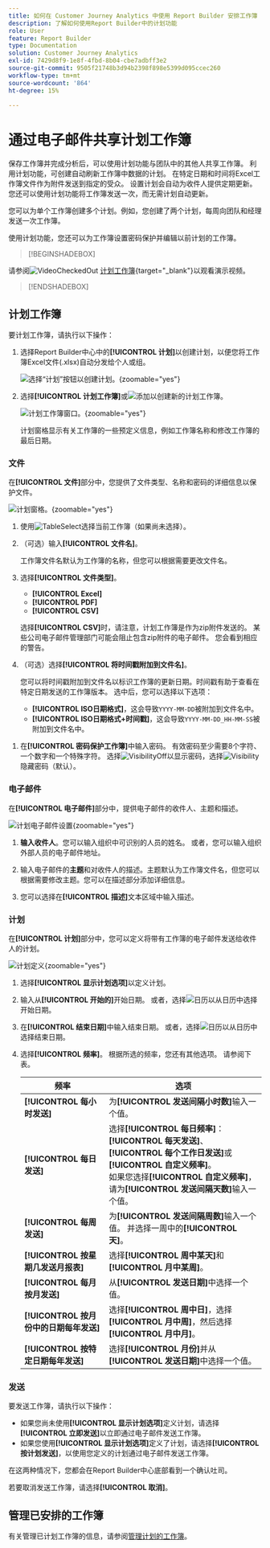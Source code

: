 ```yaml
---
title: 如何在 Customer Journey Analytics 中使用 Report Builder 安排工作簿
description: 了解如何使用Report Builder中的计划功能
role: User
feature: Report Builder
type: Documentation
solution: Customer Journey Analytics
exl-id: 7429d8f9-1e8f-4fbd-8b04-cbe7adbff3e2
source-git-commit: 9505f21748b3d94b2398f898e5399d095ccec260
workflow-type: tm+mt
source-wordcount: '864'
ht-degree: 15%

---
```


# 通过电子邮件共享计划工作簿

保存工作簿并完成分析后，可以使用计划功能与团队中的其他人共享工作簿。 利用计划功能，可创建自动刷新工作簿中数据的计划。 在特定日期和时间将Excel工作簿文件作为附件发送到指定的受众。 设置计划会自动为收件人提供定期更新。 您还可以使用计划功能将工作簿发送一次，而无需计划自动更新。

您可以为单个工作簿创建多个计划。例如，您创建了两个计划，每周向团队和经理发送一次工作簿。

使用计划功能，您还可以为工作簿设置密码保护并编辑以前计划的工作簿。


>[!BEGINSHADEBOX]

请参阅![VideoCheckedOut](/help/assets/icons/VideoCheckedOut.svg) [计划工作簿](https://video.tv.adobe.com/v/3413079/?quality=12&learn=on){target="_blank"}以观看演示视频。

>[!ENDSHADEBOX]


## 计划工作簿

要计划工作簿，请执行以下操作：

1. 选择Report Builder中心中的&#x200B;**[!UICONTROL 计划]**&#x200B;以创建计划，以便您将工作簿Excel文件(.xlsx)自动分发给个人或组。

   ![选择“计划”按钮以创建计划。](./assets/schedule.png){zoomable="yes"}

1. 选择&#x200B;**[!UICONTROL 计划工作簿]**&#x200B;或![添加](/help/assets/icons/Add.svg)以创建新的计划工作簿。

   ![计划工作簿窗口。](./assets/schedule-workbook.png){zoomable="yes"}

   计划窗格显示有关工作簿的一些预定义信息，例如工作簿名称和修改工作簿的最后日期。

### 文件

在&#x200B;**[!UICONTROL 文件]**&#x200B;部分中，您提供了文件类型、名称和密码的详细信息以保护文件。

![计划窗格。](./assets/schedule-pane.png){zoomable="yes"}

1. 使用![TableSelect](/help/assets/icons/TableSelect.svg)选择当前工作簿（如果尚未选择）。

1. （可选）输入&#x200B;**[!UICONTROL 文件名]**。

   工作簿文件名默认为工作簿的名称，但您可以根据需要更改文件名。

1. 选择&#x200B;**[!UICONTROL 文件类型]**。

   * **[!UICONTROL Excel]**
   * **[!UICONTROL PDF]**
   * **[!UICONTROL CSV]**

   选择&#x200B;**[!UICONTROL CSV]**&#x200B;时，请注意，计划工作簿是作为zip附件发送的。 某些公司电子邮件管理部门可能会阻止包含zip附件的电子邮件。 您会看到相应的警告。

1. （可选）选择&#x200B;**[!UICONTROL 将时间戳附加到文件名]**。

   您可以将时间戳附加到文件名以标识工作簿的更新日期。时间戳有助于查看在特定日期发送的工作簿版本。 选中后，您可以选择以下选项：

   * **[!UICONTROL ISO日期格式]**，这会导致`YYYY-MM-DD`被附加到文件名中。
   * **[!UICONTROL ISO日期格式+时间戳]**，这会导致`YYYY-MM-DD_HH-MM-SS`被附加到文件名中。

<!-- Does no longer seem to be an option? 
1. (Optional) Select **.zip compression** to compress the file and set up password protection on the file.

    When you make this selection, you're prompted to enter a password to open the file. This is helpful if you have concerns about data security and you want to password protect the workbook. Protecting the file with a password requires you to select **.zip compression**. The password must be at least 8 characters and contain a number and a special character.

    ![Enter a password in the Password protect the workbook field.](./assets/zip-compression.png){zoomable="yes"}{width="55%"}
-->

1. 在&#x200B;**[!UICONTROL 密码保护工作簿]**&#x200B;中输入密码。 有效密码至少需要8个字符、一个数字和一个特殊字符。 选择![VisibilityOff](/help/assets/icons/VisibilityOff.svg)以显示密码，选择![Visibility](/help/assets/icons/Visibility.svg)隐藏密码（默认）。


### 电子邮件

在&#x200B;**[!UICONTROL 电子邮件]**&#x200B;部分中，提供电子邮件的收件人、主题和描述。

![计划电子邮件设置](assets/schedule-email.png){zoomable="yes"}

1. **输入收件人**。您可以输入组织中可识别的人员的姓名。 或者，您可以输入组织外部人员的电子邮件地址。

1. 输入电子邮件的&#x200B;**主题**&#x200B;和对收件人的描述。主题默认为工作簿文件名，但您可以根据需要修改主题。您可以在描述部分添加详细信息。

1. 您可以选择在&#x200B;**[!UICONTROL 描述]**&#x200B;文本区域中输入描述。


### 计划

在&#x200B;**[!UICONTROL 计划]**&#x200B;部分中，您可以定义将带有工作簿的电子邮件发送给收件人的计划。

![计划定义](assets/schedule-enable.png){zoomable="yes"}

1. 选择&#x200B;**[!UICONTROL 显示计划选项]**&#x200B;以定义计划。

1. 输入从&#x200B;**[!UICONTROL 开始的]**&#x200B;开始日期。 或者，选择![日历](/help/assets/icons/Calendar.svg)以从日历中选择开始日期。

1. 在&#x200B;**[!UICONTROL 结束日期]**&#x200B;中输入结束日期。 或者，选择![日历](/help/assets/icons/Calendar.svg)以从日历中选择结束日期。

1. 选择&#x200B;**[!UICONTROL 频率]**。 根据所选的频率，您还有其他选项。 请参阅下表。

   | 频率 | 选项 |
   |---|---|
   | **[!UICONTROL 每小时发送]** | 为&#x200B;**[!UICONTROL 发送间隔小时数]**&#x200B;输入一个值。 |
   | **[!UICONTROL 每日发送]** | 选择&#x200B;**[!UICONTROL 每日频率]**：**[!UICONTROL 每天发送]**、**[!UICONTROL 每个工作日发送]**&#x200B;或&#x200B;**[!UICONTROL 自定义频率]**。<br/>如果您选择&#x200B;**[!UICONTROL 自定义频率]**，请为&#x200B;**[!UICONTROL 发送间隔天数]**&#x200B;输入一个值。 |
   | **[!UICONTROL 每周发送]** | 为&#x200B;**[!UICONTROL 发送间隔周数]**&#x200B;输入一个值。 并选择一周中的&#x200B;**[!UICONTROL 天]**。 |
   | **[!UICONTROL 按星期几发送月报表]** | 选择&#x200B;**[!UICONTROL 周中某天]**&#x200B;和&#x200B;**[!UICONTROL 月中某周]**。 |
   | **[!UICONTROL 每月按月发送]** | 从&#x200B;**[!UICONTROL 发送日期]**&#x200B;中选择一个值。 |
   | **[!UICONTROL 按月份中的日期每年发送]** | 选择&#x200B;**[!UICONTROL 周中日]**，选择&#x200B;**[!UICONTROL 月中周]**，然后选择&#x200B;**[!UICONTROL 月中月]**。 |
   | **[!UICONTROL 按特定日期每年发送]** | 选择&#x200B;**[!UICONTROL 月份]**&#x200B;并从&#x200B;**[!UICONTROL 发送日期]**&#x200B;中选择一个值。 |

### 发送

要发送工作簿，请执行以下操作：

* 如果您尚未使用&#x200B;**[!UICONTROL 显示计划选项]**&#x200B;定义计划，请选择&#x200B;**[!UICONTROL 立即发送]**&#x200B;以立即通过电子邮件发送工作簿。
* 如果您使用&#x200B;**[!UICONTROL 显示计划选项]**&#x200B;定义了计划，请选择&#x200B;**[!UICONTROL 按计划发送]**，以使用您定义的计划通过电子邮件发送工作簿。

在这两种情况下，您都会在Report Builder中心底部看到一个确认吐司。

若要取消发送工作簿，请选择&#x200B;**[!UICONTROL 取消]**。

## 管理已安排的工作簿

有关管理已计划工作簿的信息，请参阅[管理计划的工作簿](/help/report-builder/manage-schedules-reportbuilder.md)。


